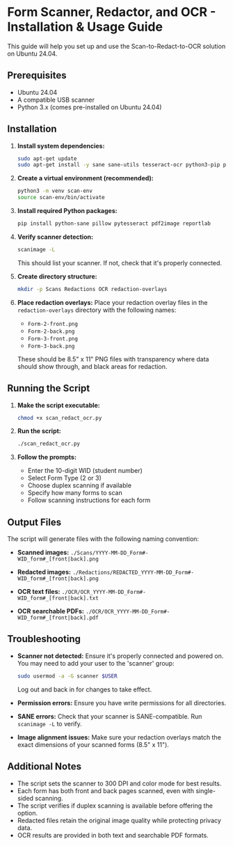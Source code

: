 # Form Scanner, Redactor, and OCR - Installation & Usage Guide

This guide will help you set up and use the Scan-to-Redact-to-OCR solution on Ubuntu 24.04.

## Prerequisites

- Ubuntu 24.04
- A compatible USB scanner
- Python 3.x (comes pre-installed on Ubuntu 24.04)

## Installation

1. **Install system dependencies:**

   ```bash
   sudo apt-get update
   sudo apt-get install -y sane sane-utils tesseract-ocr python3-pip python3-venv
   ```

2. **Create a virtual environment (recommended):**

   ```bash
   python3 -m venv scan-env
   source scan-env/bin/activate
   ```

3. **Install required Python packages:**

   ```bash
   pip install python-sane pillow pytesseract pdf2image reportlab
   ```

4. **Verify scanner detection:**

   ```bash
   scanimage -L
   ```

   This should list your scanner. If not, check that it's properly connected.

5. **Create directory structure:**

   ```bash
   mkdir -p Scans Redactions OCR redaction-overlays
   ```

6. **Place redaction overlays:**
   Place your redaction overlay files in the `redaction-overlays` directory with the following names:
   - `Form-2-front.png`
   - `Form-2-back.png`
   - `Form-3-front.png`
   - `Form-3-back.png`

   These should be 8.5" x 11" PNG files with transparency where data should show through, and black areas for redaction.

## Running the Script

1. **Make the script executable:**

   ```bash
   chmod +x scan_redact_ocr.py
   ```

2. **Run the script:**

   ```bash
   ./scan_redact_ocr.py
   ```

3. **Follow the prompts:**
   - Enter the 10-digit WID (student number)
   - Select Form Type (2 or 3)
   - Choose duplex scanning if available
   - Specify how many forms to scan
   - Follow scanning instructions for each form

## Output Files

The script will generate files with the following naming convention:

- **Scanned images:**
  `./Scans/YYYY-MM-DD_Form#-WID_form#_[front|back].png`

- **Redacted images:**
  `./Redactions/REDACTED_YYYY-MM-DD_Form#-WID_form#_[front|back].png`

- **OCR text files:**
  `./OCR/OCR_YYYY-MM-DD_Form#-WID_form#_[front|back].txt`

- **OCR searchable PDFs:**
  `./OCR/OCR_YYYY-MM-DD_Form#-WID_form#_[front|back].pdf`

## Troubleshooting

- **Scanner not detected:** Ensure it's properly connected and powered on. You may need to add your user to the 'scanner' group:
  ```bash
  sudo usermod -a -G scanner $USER
  ```
  Log out and back in for changes to take effect.

- **Permission errors:** Ensure you have write permissions for all directories.

- **SANE errors:** Check that your scanner is SANE-compatible. Run `scanimage -L` to verify.

- **Image alignment issues:** Make sure your redaction overlays match the exact dimensions of your scanned forms (8.5" x 11").

## Additional Notes

- The script sets the scanner to 300 DPI and color mode for best results.
- Each form has both front and back pages scanned, even with single-sided scanning.
- The script verifies if duplex scanning is available before offering the option.
- Redacted files retain the original image quality while protecting privacy data.
- OCR results are provided in both text and searchable PDF formats.
